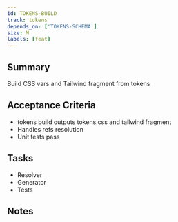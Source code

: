 ```yaml
---
id: TOKENS-BUILD
track: tokens
depends_on: ['TOKENS-SCHEMA']
size: M
labels: [feat]
---
```


## Summary
Build CSS vars and Tailwind fragment from tokens

## Acceptance Criteria
- tokens build outputs tokens.css and tailwind fragment
- Handles refs resolution
- Unit tests pass

## Tasks
- Resolver
- Generator
- Tests

## Notes

